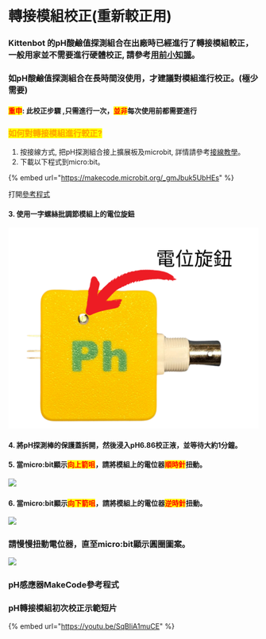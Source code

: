 # 轉接模組校正(重新較正用)

### Kittenbot 的pH酸鹼值探測組合在出廠時已經進行了轉接模組較正，一般用家並不需要進行硬體校正, 請參考[用前小知識](phsensor.md)。

### 如pH酸鹼值探測組合在長時間沒使用，才建議對模組進行校正。(極少需要)

#### <mark style="color:red;">重申</mark>: 此校正步驟 ,只需進行一次，<mark style="color:red;">並非</mark>每次使用前都需要進行



### <mark style="color:orange;">如何對轉接模組進行較正?</mark>

1. 按接線方式, 把pH探測組合接上擴展板及microbit, 詳情請參考[接線教學](phsensor.md)。
2. 下載以下程式到micro:bit。

{% embed url="https://makecode.microbit.org/_gmJbuk5UbHEs" %}

打開[參考程式](https://makecode.microbit.org/_gmJbuk5UbHEs)

#### 3. 使用一字螺絲批調節模組上的電位旋鈕

![](../../.gitbook/assets/ph_電位器.png)

#### 4. 將pH探測棒的保護蓋拆開，然後浸入pH6.86校正液，並等待大約1分鐘。

#### 5. 當micro:bit顯示<mark style="color:red;">向上箭咀</mark>，請將模組上的電位器<mark style="color:red;">順時針</mark>扭動。

![](https://kittenbothk.readthedocs.io/en/latest/_images/ph_calibration_1.png)

#### 6. 當micro:bit顯示<mark style="color:red;">向下箭咀</mark>，請將模組上的電位器<mark style="color:red;">逆時針</mark>扭動。

![](https://kittenbothk.readthedocs.io/en/latest/_images/ph_calibration_2.png)

### 請慢慢扭動電位器，直至micro:bit顯示圓圈圖案。

![](https://kittenbothk.readthedocs.io/en/latest/_images/ph_calibration_3.png)

### pH感應器MakeCode參考程式

### pH轉接模組初次校正示範短片

{% embed url="https://youtu.be/SqBIiA1muCE" %}
